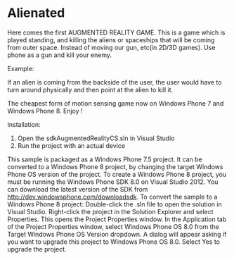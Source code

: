 Alienated
=========
Here comes the first AUGMENTED REALITY GAME. This is a game which is played standing, and killing the aliens or spaceships that will be coming from outer space. Instead of moving our gun, etc(in 2D/3D games). Use phone as a gun and kill your enemy. 

Example:  

If an alien is coming from the backside of the user, the user would have to turn around physically and then point at the alien to kill it.

The cheapest form of motion sensing game now on Windows Phone 7 and Windows Phone 8. Enjoy !

Installation: 
1. Open the sdkAugmentedRealityCS.sln in Visual Studio 
2. Run the project with an actual device

This sample is packaged as a Windows Phone 7.5 project. It can be converted to a Windows Phone 8 project, by changing the target Windows Phone OS version of the project. To create a Windows Phone 8 project, you must be running the Windows Phone SDK 8.0 on Visual Studio 2012. You can download the latest version of the SDK from http://dev.windowsphone.com/downloadsdk. To convert the sample to a Windows Phone 8 project: Double-click the .sln file to open the solution in Visual Studio. Right-click the project in the Solution Explorer and select Properties. This opens the Project Properties window. In the Application tab of the Project Properties window, select Windows Phone OS 8.0 from the Target Windows Phone OS Version dropdown. A dialog will appear asking if you want to upgrade this project to Windows Phone OS 8.0. Select Yes to upgrade the project.